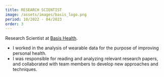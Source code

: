 ```yaml
---
title: RESEARCH SCIENTIST
image: /assets/images/basis_logo.png
period: 10/2022 - 04/2023
order: 3
---
```


Research Scientist at [Basis Health](https://basishealth.io/).

- I worked in the analysis of wearable data for the purpose of improving personal health.
- I was responsible for reading and analyzing relevant research papers, and collaborated with team members to develop new approaches and techniques.

